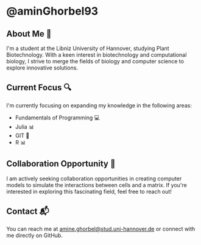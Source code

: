 # @aminGhorbel93

## About Me 👋
I'm a student at the Libniz University of Hannover, studying Plant Biotechnology. With a keen interest in biotechnology and computational biology, I strive to merge the fields of biology and computer science to explore innovative solutions.

## Current Focus 🔍
I'm currently focusing on expanding my knowledge in the following areas:
- Fundamentals of Programming 💻
- Julia 📊
- GIT 🐙
- R 📊

## Collaboration Opportunity 🤝
I am actively seeking collaboration opportunities in creating computer models to simulate the interactions between cells and a matrix. If you're interested in exploring this fascinating field, feel free to reach out!

## Contact 📬
You can reach me at amine.ghorbel@stud.uni-hannover.de or connect with me directly on GitHub.
